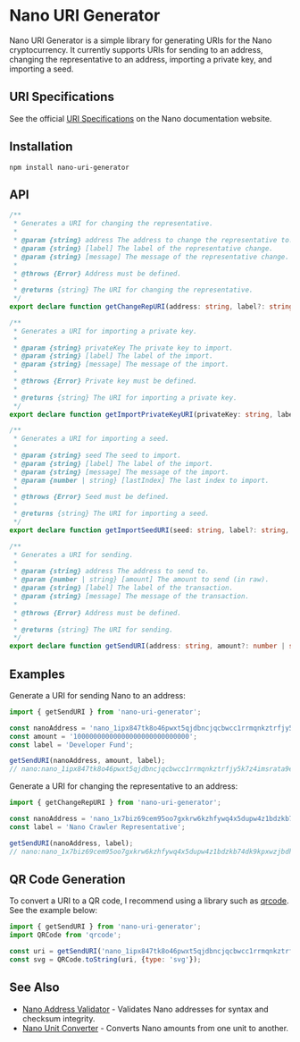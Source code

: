 # Nano URI Generator

Nano URI Generator is a simple library for generating URIs for the Nano cryptocurrency. It currently supports URIs for sending to an address, changing the representative to an address, importing a private key, and importing a seed.

## URI Specifications

See the official [URI Specifications](https://docs.nano.org/integration-guides/the-basics/#uri-and-qr-code-standards) on the Nano documentation website.

## Installation

```
npm install nano-uri-generator
```

## API

``` ts
/**
 * Generates a URI for changing the representative.
 *
 * @param {string} address The address to change the representative to.
 * @param {string} [label] The label of the representative change.
 * @param {string} [message] The message of the representative change.
 *
 * @throws {Error} Address must be defined.
 *
 * @returns {string} The URI for changing the representative.
 */
export declare function getChangeRepURI(address: string, label?: string, message?: string): string;
```

``` ts
/**
 * Generates a URI for importing a private key.
 *
 * @param {string} privateKey The private key to import.
 * @param {string} [label] The label of the import.
 * @param {string} [message] The message of the import.
 *
 * @throws {Error} Private key must be defined.
 *
 * @returns {string} The URI for importing a private key.
 */
export declare function getImportPrivateKeyURI(privateKey: string, label?: string, message?: string): string;
```

``` ts
/**
 * Generates a URI for importing a seed.
 *
 * @param {string} seed The seed to import.
 * @param {string} [label] The label of the import.
 * @param {string} [message] The message of the import.
 * @param {number | string} [lastIndex] The last index to import.
 *
 * @throws {Error} Seed must be defined.
 *
 * @returns {string} The URI for importing a seed.
 */
export declare function getImportSeedURI(seed: string, label?: string, message?: string, lastIndex?: number | string): string;
```

``` ts
/**
 * Generates a URI for sending.
 *
 * @param {string} address The address to send to.
 * @param {number | string} [amount] The amount to send (in raw).
 * @param {string} [label] The label of the transaction.
 * @param {string} [message] The message of the transaction.
 *
 * @throws {Error} Address must be defined.
 *
 * @returns {string} The URI for sending.
 */
export declare function getSendURI(address: string, amount?: number | string, label?: string, message?: string): string;
```

## Examples

Generate a URI for sending Nano to an address:

```js
import { getSendURI } from 'nano-uri-generator';

const nanoAddress = 'nano_1ipx847tk8o46pwxt5qjdbncjqcbwcc1rrmqnkztrfjy5k7z4imsrata9est';
const amount = '10000000000000000000000000000';
const label = 'Developer Fund';

getSendURI(nanoAddress, amount, label);
// nano:nano_1ipx847tk8o46pwxt5qjdbncjqcbwcc1rrmqnkztrfjy5k7z4imsrata9est?amount=10000000000000000000000000000&label=Developer%20Fund
```

Generate a URI for changing the representative to an address:

```js
import { getChangeRepURI } from 'nano-uri-generator';

const nanoAddress = 'nano_1x7biz69cem95oo7gxkrw6kzhfywq4x5dupw4z1bdzkb74dk9kpxwzjbdhhs';
const label = 'Nano Crawler Representative';

getSendURI(nanoAddress, label);
// nano:nano_1x7biz69cem95oo7gxkrw6kzhfywq4x5dupw4z1bdzkb74dk9kpxwzjbdhhs?label=Nano%20Crawler%20Representative
```

## QR Code Generation

To convert a URI to a QR code, I recommend using a library such as [qrcode](https://github.com/soldair/node-qrcode). See the example below:

```js
import { getSendURI } from 'nano-uri-generator';
import QRCode from 'qrcode';

const uri = getSendURI('nano_1ipx847tk8o46pwxt5qjdbncjqcbwcc1rrmqnkztrfjy5k7z4imsrata9est');
const svg = QRCode.toString(uri, {type: 'svg'});
```

## See Also

- [Nano Address Validator](https://github.com/alecrios/nano-address-validator) - Validates Nano addresses for syntax and checksum integrity.
- [Nano Unit Converter](https://github.com/alecrios/nano-unit-converter) - Converts Nano amounts from one unit to another.
